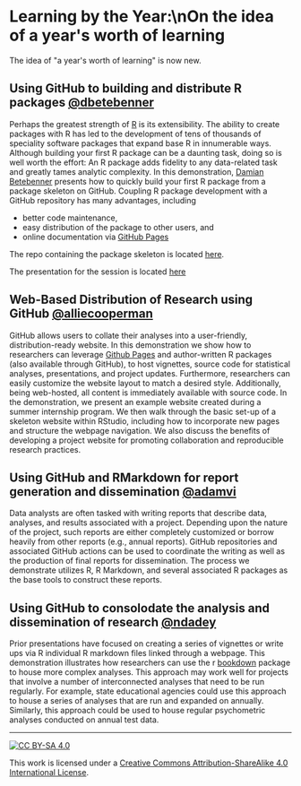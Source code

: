 # Learning by the Year:\nOn the idea of a year's worth of learning

The idea of "a year's worth of learning" is now new.  
## Using GitHub to building and distribute R packages [@dbetebenner](https://github.com/dbetebenner)

Perhaps the greatest strength of [R](https://cran.r-project.org/) is its extensibility. The ability to
create packages with R has led to the development of tens of thousands of speciality software packages
that expand base R in innumerable ways. Although building your first R package can be a daunting task,
doing so is well worth the effort: An R package adds fidelity to any data-related task and greatly tames
analytic complexity. In this demonstration, [Damian Betebenner](https://github.com/dbetebenner) presents how to quickly build
your first R package from a package skeleton on GitHub. Coupling R package development with a GitHub repository
has many advantages, including

* better code maintenance,
* easy distribution of the package to other users, and
* online documentation via [GitHub Pages](https://pages.github.com/)

The repo containing the package skeleton is located [here](https://github.com/dbetebenner/customizedPackageForR).

The presentation for the session is located [here](https://centerforassessment.github.io/NCME_2022_Demonstration/presentations/Building_and_Distributing_R_Packages_Using_GitHub.html#1)

## Web-Based Distribution of Research using GitHub [@alliecooperman](https://github.com/alliecooperman)

GitHub allows users to collate their analyses into a user-friendly, distribution-ready website.
In this demonstration we show how to researchers can leverage [Github Pages](https://pages.github.com/) and
author-written R packages (also available through GitHub), to host vignettes, source code for
statistical analyses, presentations, and project updates. Furthermore, researchers can easily customize the
website layout to match a desired style. Additionally, being web-hosted, all content is
immediately available with source code. In the demonstration, we present an example website
created during a summer internship program. We then walk through the basic set-up of a
skeleton website within RStudio, including how to incorporate new pages and structure the
webpage navigation. We also discuss the benefits of developing a project website for promoting collaboration
and reproducible research practices.

## Using GitHub and RMarkdown for report generation and dissemination [@adamvi](https://github.com/adamvi)

Data analysts are often tasked with writing reports that
describe data, analyses, and results associated with a project. Depending upon the nature of the
project, such reports are either completely customized or borrow heavily from other reports (e.g.,
annual reports). GitHub repositories and associated GitHub actions can be used to coordinate the
writing as well as the production of final reports for dissemination. The process we demonstrate
utilizes R, R Markdown, and several associated R packages as the base tools to construct these
reports.

## Using GitHub to consolodate the analysis and dissemination of research [@ndadey](https://github.com/ndadey)

Prior presentations have focused on creating a series of vignettes or write ups via R individual 
R markdown files linked through a webpage. This demonstration illustrates how researchers can use 
the r [bookdown](https://bookdown.org/yihui/rmarkdown/books.html) package to house more complex analyses. 
This approach may work well for projects that involve a number of interconnected analyses that need to be
run regularly. For example, state educational agencies could use this approach to house a series of analyses that are 
run and expanded on annually. Similarly, this approach could be used to house regular psychometric analyses conducted 
on annual test data.

---

[![CC BY-SA 4.0][cc-by-sa-image]][cc-by-sa]

This work is licensed under a
[Creative Commons Attribution-ShareAlike 4.0 International License][cc-by-sa].

[cc-by-sa]: http://creativecommons.org/licenses/by-sa/4.0/
[cc-by-sa-image]: https://licensebuttons.net/l/by-sa/4.0/88x31.png
[cc-by-sa-shield]: https://img.shields.io/badge/License-CC%20BY--SA%204.0-lightgrey.svg
